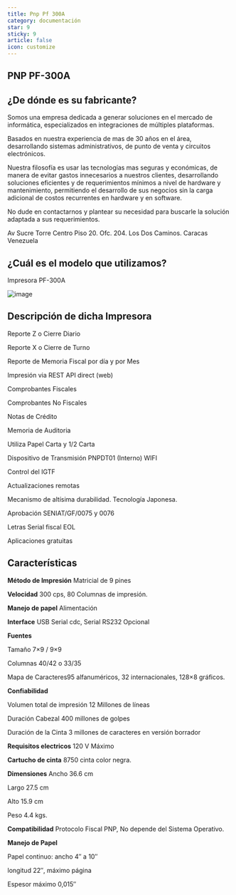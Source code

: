 ```yaml
---
title: Pnp Pf 300A 
category: documentación
star: 9
sticky: 9
article: false
icon: customize
---
```



**PNP PF-300A**
--

**¿De dónde es su fabricante?**
-

Somos una empresa dedicada a generar soluciones en el mercado de informática, especializados en integraciones de múltiples plataformas.

Basados en nuestra experiencia de mas de 30 años en el área, desarrollando sistemas administrativos, de punto de venta y circuitos electrónicos.

Nuestra filosofía es usar las tecnologías mas seguras y económicas, de manera de evitar gastos innecesarios a nuestros clientes, desarrollando soluciones eficientes y de requerimientos mínimos a nivel de hardware y mantenimiento, permitiendo el desarrollo de sus negocios sin la carga adicional de costos recurrentes en hardware y en software.

No dude en contactarnos y plantear su necesidad para  buscarle la solución adaptada a sus requerimientos.

Av Sucre Torre Centro Piso 20. Ofc. 204. Los Dos Caminos. Caracas Venezuela



**¿Cuál es el modelo que utilizamos?**
-
Impresora PF-300A 

![image](https://github.com/Soporte-FuncionalERP/docs/assets/168581711/9099cc7f-45ee-4b08-9d36-28a96bb81783)

**Descripción de dicha Impresora**
 -

 Reporte Z o Cierre Diario
 
Reporte X o Cierre de Turno

Reporte de Memoria Fiscal por día y por Mes

Impresión via REST API direct (web)

Comprobantes Fiscales

Comprobantes No Fiscales

Notas de Crédito

Memoria de Auditoria

Utiliza Papel Carta y 1/2 Carta

Dispositivo de Transmisión PNPDT01 (Interno) WIFI

Control del IGTF

Actualizaciones remotas

Mecanismo de altísima durabilidad. Tecnología Japonesa.

Aprobación SENIAT/GF/0075 y 0076

Letras Serial fiscal EOL

Aplicaciones gratuitas

**Características**
-

**Método de Impresión** 	  Matricial de 9 pines

**Velocidad**		  300 cps, 80 Columnas de impresión.

**Manejo de papel**	   Alimentación	

**Interface**		 USB Serial cdc, Serial RS232 Opcional

**Fuentes**	

Tamaño	7×9 / 9×9
           
Columnas	40/42 o 33/35
            
Mapa de Caracteres95 alfanuméricos, 32 internacionales, 128×8 gráficos.
            
**Confiabilidad**

Volumen total de impresión	12 Millones de líneas

Duración Cabezal	400 millones de golpes

Duración de la Cinta	3 millones de caracteres en versión borrador
                  
**Requisitos electricos** 		  120 V Máximo

**Cartucho de cinta**		   8750 cinta color negra.

**Dimensiones**     	Ancho	36.6 cm

Largo	27.5 cm

Alto	15.9 cm

Peso	4.4 kgs.

**Compatibilidad**		   Protocolo Fiscal PNP, No depende del Sistema Operativo.

**Manejo de Papel**		

Papel continuo:	ancho 4″ a 10″

longitud 22″, máximo página

Espesor máximo 0,015″
